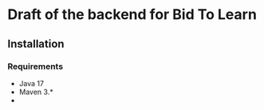 # Draft of the backend for Bid To Learn

## Installation

### Requirements

- Java 17
- Maven 3.*
- 
